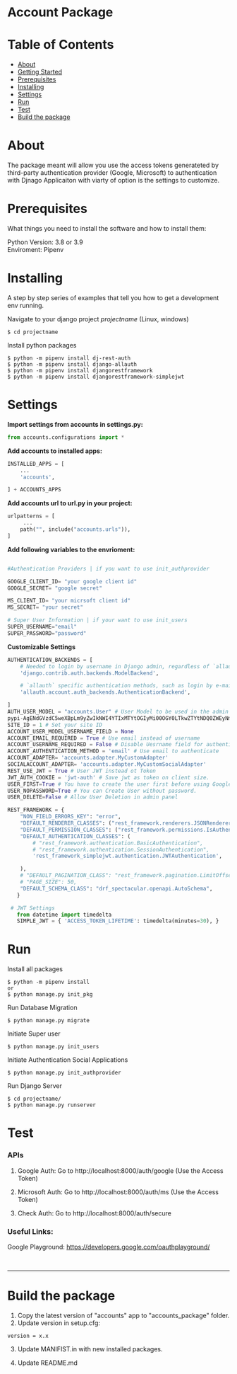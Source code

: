 # Account Package

# Table of Contents

- [About](#about)
- [Getting Started](#getting_started)
- [Prerequisites](#prerequisites)
- [Installing](#install)
- [Settings](#settings)
- [Run](#run)
- [Test](#test)
- [Build the package](#build_pkg)

# About <a name = "about"></a>

The package meant will allow you use the access tokens generateted by third-party authentication provider (Google, Microsoft) to authentication with Djnago Applicaiton with viarty of option is the settings to customize.

# Prerequisites <a name="prerequisites"></a>

What things you need to install the software and how to install them:

Python Version: 3.8 or 3.9 <br />
Enviroment: Pipenv

# Installing  <a name = "installing"></a>

A step by step series of examples that tell you how to get a development env running.

Navigate to your django project *projectname* (Linux, windows)

```console
$ cd projectname
```
Install python packages 

```console
$ python -m pipenv install dj-rest-auth
$ python -m pipenv install django-allauth
$ python -m pipenv install djangorestframework
$ python -m pipenv install djangorestframework-simplejwt

```
# Settings <a name = "settings"></a>
__Import settings from accounts in settings.py:__
```python
from accounts.configurations import *
```
__Add accounts to installed apps:__
```python
INSTALLED_APPS = [
    ...
    'accounts',

] + ACCOUNTS_APPS
```
__Add accounts url to url.py in your project:__
```python
urlpatterns = [
     ...
    path("", include("accounts.urls")),
]
```
__Add following variables to the envrioment:__

```python

#Authentication Providers | if you want to use init_authprovider

GOOGLE_CLIENT_ID= "your google client id"
GOOGLE_SECRET= "google secret"

MS_CLIENT_ID= "your micrsoft client id"
MS_SECRET= "your secret"

# Super User Information | if your want to use init_users
SUPER_USERNAME="email"
SUPER_PASSWORD="password"

```
__Customizable Settings__
```python
AUTHENTICATION_BACKENDS = [ 
    # Needed to login by username in Django admin, regardless of `allauth`
    'django.contrib.auth.backends.ModelBackend',

    # `allauth` specific authentication methods, such as login by e-mail
    'allauth.account.auth_backends.AuthenticationBackend',

]
AUTH_USER_MODEL = "accounts.User" # User Model to be used in the admin site
pypi-AgENdGVzdC5weXBpLm9yZwIkNWI4YTIxMTYtOGIyMi00OGY0LTkwZTYtNDQ0ZWEyNmUxMWJhAAIleyJwZXJtaXNzaW9ucyI6ICJ1c2VyIiwgInZlcnNpb24iOiAxfQAABiAQWafdMBRKKmn9ZcEsNV3kJj_Ftm58_BYKiTRYaCm3Lw
SITE_ID = 1 # Set your site ID
ACCOUNT_USER_MODEL_USERNAME_FIELD = None 
ACCOUNT_EMAIL_REQUIRED = True # Use email instead of username
ACCOUNT_USERNAME_REQUIRED = False # Disable Uesrname field for authentication
ACCOUNT_AUTHENTICATION_METHOD = 'email' # Use email to authenticate
ACCOUNT_ADAPTER= 'accounts.adapter.MyCustomAdapter' 
SOCIALACCOUNT_ADAPTER= 'accounts.adapter.MyCustomSocialAdapter'
REST_USE_JWT = True # User JWT instead ot Token
JWT_AUTH_COOKIE = 'jwt-auth' # Save jwt as token on client size.
USER_FIRST=True # You have to create the user first before using Google and MS authentication
USER_NOPASSWORD=True # You can Create User without password.
USER_DELETE=False # Allow User Deletion in admin panel

REST_FRAMEWORK = {
    "NON_FIELD_ERRORS_KEY": "error",
    "DEFAULT_RENDERER_CLASSES": ("rest_framework.renderers.JSONRenderer",),
    "DEFAULT_PERMISSION_CLASSES": ("rest_framework.permissions.IsAuthenticated",),
    "DEFAULT_AUTHENTICATION_CLASSES": (
        # "rest_framework.authentication.BasicAuthentication",
        # "rest_framework.authentication.SessionAuthentication",
        'rest_framework_simplejwt.authentication.JWTAuthentication', 

    ),
    # "DEFAULT_PAGINATION_CLASS": "rest_framework.pagination.LimitOffsetPagination",
    # "PAGE_SIZE": 50,
    "DEFAULT_SCHEMA_CLASS": "drf_spectacular.openapi.AutoSchema",
   }

 # JWT Settings 
   from datetime import timedelta
   SIMPLE_JWT = { 'ACCESS_TOKEN_LIFETIME': timedelta(minutes=30), }

```

# Run <a name = "run"></a>
Install all packages
```console
$ python -m pipenv install
or 
$ python manage.py init_pkg

```
Run Database Migration 
```console
$ python manage.py migrate
```
Initiate Super user 
```console
$ python manage.py init_users
```
Initiate Authentication Social Applications
```console
$ python manage.py init_authprovider
```
Run Django Server 
```console
$ cd projectname/
$ python manage.py runserver
```
 
# Test <a name = "test"></a>
### APIs
1. Google Auth: Go to http://localhost:8000/auth/google (Use the Access Token)

2. Microsoft Auth: Go to http://localhost:8000/auth/ms (Use the Access Token)

3. Check Auth: Go to http://localhost:8000/auth/secure

### Useful Links:

Google Playground: https://developers.google.com/oauthplayground/

<br>
<hr>

# Build the package <a name = "build_pkg"></a>

1. Copy the latest version of "accounts" app to "accounts_package" folder. 
2. Update version in setup.cfg:
```
version = x.x
```
3. Update MANIFIST.in with new installed packages.

3. Update README.md